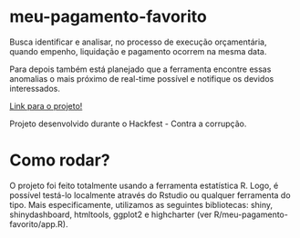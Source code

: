 # meu-pagamento-favorito
Busca identificar e analisar, no processo de execução orçamentária, quando empenho, liquidação e pagamento ocorrem na mesma data.

Para depois também está planejado que a ferramenta encontre essas anomalias o mais próximo de real-time possível e notifique os devidos interessados.

[Link para o projeto!](https://gileadekelvin.shinyapps.io/meu_pagamento_favorito/)

Projeto desenvolvido durante o Hackfest - Contra a corrupção.

# Como rodar?

O projeto foi feito totalmente usando a ferramenta estatística R. Logo, é possível testá-lo localmente através do Rstudio ou qualquer ferramenta do tipo.
Mais especificamente, utilizamos as seguintes bibliotecas: shiny, shinydashboard, htmltools, ggplot2 e highcharter (ver R/meu-pagamento-favorito/app.R).

